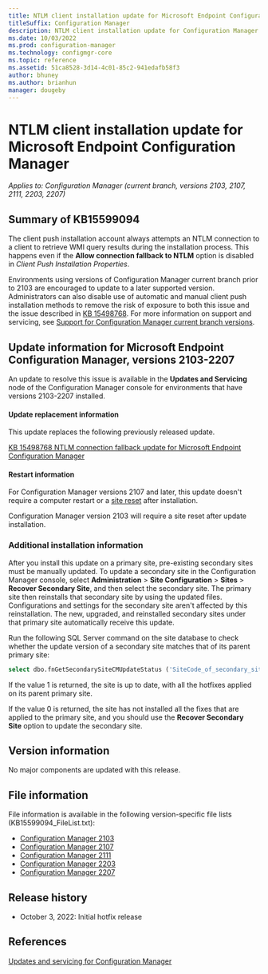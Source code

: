 ```yaml
---
title: NTLM client installation update for Microsoft Endpoint Configuration Manager
titleSuffix: Configuration Manager
description: NTLM client installation update for Configuration Manager
ms.date: 10/03/2022
ms.prod: configuration-manager
ms.technology: configmgr-core
ms.topic: reference
ms.assetid: 51ca8528-3d14-4c01-85c2-941edafb58f3
author: bhuney
ms.author: brianhun
manager: dougeby
---
```

# NTLM client installation update for Microsoft Endpoint Configuration Manager

*Applies to: Configuration Manager (current branch, versions 2103, 2107, 2111, 2203, 2207)*

## Summary of KB15599094

The client push installation account always attempts an NTLM connection to a client to retrieve WMI query results during the installation process.
This happens even if the **Allow connection fallback to NTLM** option is disabled in *Client Push Installation Properties*. 

Environments using versions of Configuration Manager current branch prior to 2103 are encouraged to update to a later supported version. Administrators can also disable use of automatic and manual client push installation methods to remove the risk of exposure to both this issue and the issue described in [KB 15498768](../../hotfix/2207/15498768.md).
For more information on support and servicing, see [Support for Configuration Manager current branch versions](../../core/servers/manage/current-branch-versions-supported.md).
 
## Update information for Microsoft Endpoint Configuration Manager, versions 2103-2207
An update to resolve this issue is available in the **Updates and Servicing** node of the Configuration Manager console for environments that have versions 2103-2207 installed. 

#### Update replacement information
This update replaces the following previously released update.

[KB 15498768 NTLM connection fallback update for Microsoft Endpoint Configuration Manager](../../hotfix/2207/15498768.md)

#### Restart information
For Configuration Manager versions 2107 and later, this update doesn't require a computer restart or a [site reset](../../core/servers/manage/modify-your-infrastructure.md#bkmk_reset) after installation.

Configuration Manager version 2103 will require a site reset after update installation.

### Additional installation information
After you install this update on a primary site, pre-existing secondary sites must be manually updated. To update a secondary site in the Configuration Manager console, select **Administration** > **Site Configuration** > **Sites** >  **Recover Secondary Site**, and then select the secondary site. The primary site then reinstalls that secondary site by using the updated files. Configurations and settings for the secondary site aren't affected by this reinstallation. The new, upgraded, and reinstalled secondary sites under that primary site automatically receive this update.

Run the following SQL Server command on the site database to check whether the update version of a secondary site matches that of its parent primary site:
   ```sql
   select dbo.fnGetSecondarySiteCMUpdateStatus ('SiteCode_of_secondary_site')
   ```
If the value 1 is returned, the site is up to date, with all the hotfixes applied on its parent primary site.

If the value 0 is returned, the site has not installed all the fixes that are applied to the primary site, and you should use the **Recover Secondary Site** option to update the secondary site.

## Version information
No major components are updated with this release.

## File information
File information is available in the following version-specific file lists (KB15599094_FileList.txt):
- [Configuration Manager 2103](https://aka.ms/KB15599094_2103_FileList)
- [Configuration Manager 2107](https://aka.ms/KB15599094_2107_FileList)
- [Configuration Manager 2111](https://aka.ms/KB15599094_2111_FileList)
- [Configuration Manager 2203](https://aka.ms/KB15599094_2203_FileList)
- [Configuration Manager 2207](https://aka.ms/KB15599094_2207_FileList)

## Release history
- October 3, 2022: Initial hotfix release

## References
[Updates and servicing for Configuration Manager](../../core/servers/manage/updates.md)